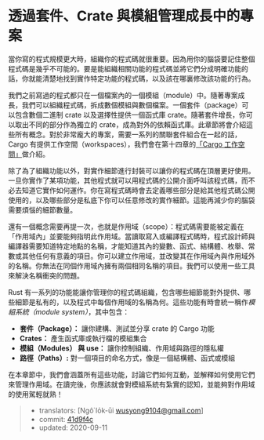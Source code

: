 # 透過套件、Crate 與模組管理成長中的專案

當你寫的程式規模更大時，組織你的程式碼就很重要。因為用你的腦袋要記住整個程式碼是幾乎不可能的。要是能組織相關功能的程式碼並將它們分成明確功能的話，你就能清楚地找到實作特定功能的程式碼，以及該在哪裏修改該功能的行為。

我們之前寫過的程式都只在一個檔案內的一個模組（module）中。隨著專案成長，我們可以組織程式碼，拆成數個模組與數個檔案。一個套件（package）可以包含數個二進制 crate 以及選擇性提供一個函式庫 crate。隨著套件增長，你可以取出不同的部分作為獨立的 crate，成為對外的依賴函式庫。此章節將會介紹這些所有概念。對於非常龐大的專案，需要一系列的關聯套件組合在一起的話，Cargo 有提供工作空間（workspaces），我們會在第十四章的[「Cargo 工作空間」][workspaces]<!-- ignore -->做介紹。

除了為了組織功能以外，對實作細節進行封裝可以讓你的程式碼在頂層更好使用。一旦你實作了某項功能，其他程式就可以用程式碼的公開介面呼叫該程式碼，而不必去知道它實作如何運作。你在寫程式碼時會去定義哪些部分是給其他程式碼公開使用的，以及哪些部分是私底下你可以任意修改的實作細節。這能再減少你的腦袋需要煩惱的細節數量。

還有一個概念需要再提一次，也就是作用域（scope）：程式碼需要能被定義在「作用域內」並要能夠指明此作用域。當讀取寫入或編譯程式碼時，程式設計師與編譯器需要知道特定地點的名稱，才能知道其內的變數、函式、結構體、枚舉、常數或其他任何有意義的項目。你可以建立作用域，並改變其在作用域內與作用域外的名稱。你無法在同個作用域內擁有兩個相同名稱的項目。我們可以使用一些工具來解決名稱衝突的問題。

Rust 有一系列的功能能讓你管理你的程式碼組織，包含哪些細節能對外提供、哪些細節是私有的，以及程式中每個作用域的名稱為何。這些功能有時會統一稱作*模組系統（module system）*，其中包含：

* **套件（Package）：** 讓你建構、測試並分享 crate 的 Cargo 功能
* **Crates：** 產生函式庫或執行檔的模組集合
* **模組（Modules） 與 use：** 讓你控制組織、作用域與路徑的隱私權
* **路徑（Paths）:** 對一個項目的命名方式，像是一個結構體、函式或模組

在本章節中，我們會涵蓋所有這些功能，討論它們如何互動，並解釋如何使用它們來管理作用域。在讀完後，你應該就會對模組系統有紮實的認知，並能夠對作用域的使用駕輕就熟！

[workspaces]: ch14-03-cargo-workspaces.html

> - translators: [Ngô͘ Io̍k-ūi <wusyong9104@gmail.com>]
> - commit: [41d9f4c](https://github.com/rust-lang/book/blob/41d9f4c9ae6ba07191f55338e864c713cd49a876/src/ch06-03-if-let.md)
> - updated: 2020-09-11

